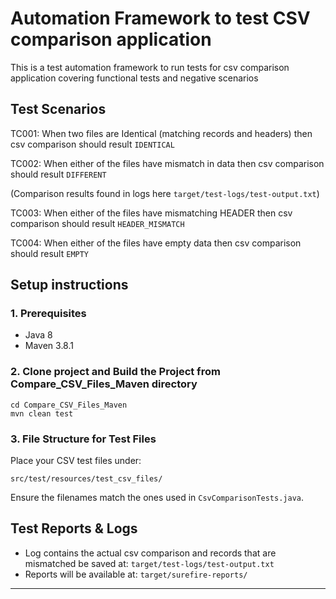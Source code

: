 # Automation Framework to test CSV comparison application

This is a test automation framework to run tests for csv comparison application covering functional tests and negative scenarios

## Test Scenarios
TC001: When two files are Identical (matching records and headers) then csv comparison should result `IDENTICAL`

TC002: When either of the files have mismatch in data then csv comparison should result `DIFFERENT`
        
(Comparison results found in logs here `target/test-logs/test-output.txt`)

TC003: When either of the files have mismatching HEADER then csv comparison should result `HEADER_MISMATCH`

TC004: When either of the files have empty data then csv comparison should result `EMPTY`

## Setup instructions

### 1. Prerequisites

- Java 8 
- Maven 3.8.1 

### 2. Clone project and Build the Project from Compare_CSV_Files_Maven directory

```
cd Compare_CSV_Files_Maven
mvn clean test
```

### 3. File Structure for Test Files

Place your CSV test files under:
```
src/test/resources/test_csv_files/
```

Ensure the filenames match the ones used in `CsvComparisonTests.java`.

## Test Reports & Logs

- Log contains the actual csv comparison and records that are mismatched be saved at: `target/test-logs/test-output.txt`
- Reports will be available at: `target/surefire-reports/`

---


